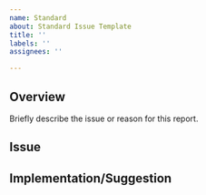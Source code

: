 ```yaml
---
name: Standard
about: Standard Issue Template
title: ''
labels: ''
assignees: ''

---
```


## Overview
Briefly describe the issue or reason for this report.

## Issue

## Implementation/Suggestion 
